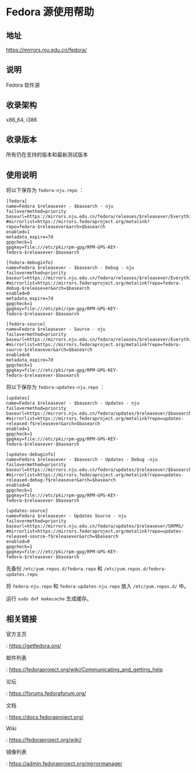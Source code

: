 # Fedora 源使用帮助

## 地址

<https://mirrors.nju.edu.cn/fedora/>

## 说明

Fedora 软件源

## 收录架构

x86_64, i386

## 收录版本

所有仍在支持的版本和最新测试版本

## 使用说明

将以下保存为 `fedora-nju.repo`  ：

    [fedora] 
    name=Fedora $releasever - $basearch - nju
    failovermethod=priority 
    baseurl=https://mirrors.nju.edu.cn/fedora/releases/$releasever/Everything/$basearch/os/ 
    #mirrorlist=https://mirrors.fedoraproject.org/metalink?repo=fedora-$releasever&arch=$basearch 
    enabled=1 
    metadata_expire=7d 
    gpgcheck=1 
    gpgkey=file:///etc/pki/rpm-gpg/RPM-GPG-KEY-fedora-$releasever-$basearch

    [fedora-debuginfo] 
    name=Fedora $releasever - $basearch - Debug - nju
    failovermethod=priority 
    baseurl=https://mirrors.nju.edu.cn/fedora/releases/$releasever/Everything/$basearch/debug/ 
    #mirrorlist=https://mirrors.fedoraproject.org/metalink?repo=fedora-debug-$releasever&arch=$basearch 
    enabled=0 
    metadata_expire=7d 
    gpgcheck=1
    gpgkey=file:///etc/pki/rpm-gpg/RPM-GPG-KEY-fedora-$releasever-$basearch

    [fedora-source] 
    name=Fedora $releasever - Source - nju
    failovermethod=priority 
    baseurl=https://mirrors.nju.edu.cn/fedora/releases/$releasever/Everything/source/SRPMS/ 
    #mirrorlist=https://mirrors.fedoraproject.org/metalink?repo=fedora-source-$releasever&arch=$basearch 
    enabled=0 
    metadata_expire=7d 
    gpgcheck=1 
    gpgkey=file:///etc/pki/rpm-gpg/RPM-GPG-KEY-fedora-$releasever-$basearch

将以下保存为 `fedora-updates-nju.repo`  ：

    [updates]
    name=Fedora $releasever - $basearch - Updates - nju
    failovermethod=priority 
    baseurl=https://mirrors.nju.edu.cn/fedora/updates/$releasever/$basearch/ 
    #mirrorlist=https://mirrors.fedoraproject.org/metalink?repo=updates-released-f$releasever&arch=$basearch 
    enabled=1 
    gpgcheck=1 
    gpgkey=file:///etc/pki/rpm-gpg/RPM-GPG-KEY-fedora-$releasever-$basearch

    [updates-debuginfo] 
    name=Fedora $releasever - $basearch - Updates - Debug -nju
    failovermethod=priority 
    baseurl=https://mirrors.nju.edu.cn/fedora/updates/$releasever/$basearch/debug/ 
    #mirrorlist=https://mirrors.fedoraproject.org/metalink?repo=updates-released-debug-f$releasever&arch=$basearch 
    enabled=0 
    gpgcheck=1 
    gpgkey=file:///etc/pki/rpm-gpg/RPM-GPG-KEY-fedora-$releasever-$basearch

    [updates-source] 
    name=Fedora $releasever - Updates Source - nju
    failovermethod=priority 
    baseurl=https://mirrors.nju.edu.cn/fedora/updates/$releasever/SRPMS/ 
    #mirrorlist=https://mirrors.fedoraproject.org/metalink?repo=updates-released-source-f$releasever&arch=$basearch 
    enabled=0 
    gpgcheck=1 
    gpgkey=file:///etc/pki/rpm-gpg/RPM-GPG-KEY-fedora-$releasever-$basearch 

先备份 `/etc/yum.repos.d/fedora.repo`  和
`/etc/yum.repos.d/fedora-updates.repo` 

将 `fedora-nju.repo`  和
`fedora-updates-nju.repo`  放入
`/etc/yum.repos.d/`  中。

运行 `sudo dnf makecache` 生成缓存。

## 相关链接

官方主页

:   <https://getfedora.org/>

邮件列表

:   <https://fedoraproject.org/wiki/Communicating_and_getting_help>

论坛

:   <https://forums.fedoraforum.org/>

文档

:   <https://docs.fedoraproject.org/>

Wiki

:   <https://fedoraproject.org/wiki/>

镜像列表

:   <https://admin.fedoraproject.org/mirrormanager>
